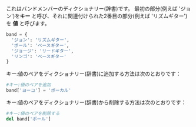 これはバンドメンバーのディクショナリー(辞書)です。 最初の部分(例えば 'ジョン')を**キー** と呼び、それに関連付けられた2番目の部分(例えば 'リズムギター')を **値** と呼びます。

```python
band = {
  'ジョン': 'リズムギター',
  'ポール': 'ベースギター',
  'ジョージ': 'リードギター',
  'リンゴ': 'ベースギター'
}
```

キー:値のペアをディクショナリー(辞書)に追加する方法は次のとおりです：

```python
#キー:値のペアを追加
band['ヨーコ'] = 'ボーカル'
```

キー:値のペアをディクショナリー(辞書)から削除する方法は次のとおりです：

```python
#キー:値のペアを削除する
del band['ポール']
```